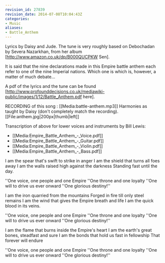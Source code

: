 ```yaml
---
revision_id: 27839
revision_date: 2014-07-08T10:04:43Z
categories:
- Music
aliases:
- Battle_Anthem
---
```


Lyrics by Daisy and Jude. The tune is very roughly based on Debochadan by Severa Nazarkhan, from her album [http://www.amazon.co.uk/dp/B000QUCPKW Sen].

It is said that the nine declarations made in this Empire battle anthem each refer to one of the nine Imperial nations. Which one is which is, however, a matter of much debate...

A pdf of the lyrics and the tune can be found [http://www.profounddecisions.co.uk/mediawiki-public/images/1/12/Battle_Anthem.pdf here].

RECORDING of this song : [[Media:battle-anthem.mp3]]
Harmonies as taught by Daisy (don't completely match the recording).
[[File:anthem.jpg|200px|thumb|left]]

Transcription of above for lower voices and instruments by Bill Lewis:
* [[Media:Empire_Battle_Anthem_-_Voice.pdf‎]]
* [[Media:Empire_Battle_Anthem_-_Guitar.pdf‎]]
* [[Media:Empire_Battle_Anthem_-_Violin.pdf‎]]
* [[Media:Empire_Battle_Anthem_-_Bass.pdf‎]]



I am the spear that's swift to strike in anger
I am the shield that turns all foes away
I am the walls raised high against the darkness
Standing fast until the day.

''One voice, one people and one Empire
''One throne and one loyalty
''One will to drive us ever onward
''One glorious destiny!''

I am the iron quarried from the mountains
Forged in fire till only steel remains
I am the wind that gives the Empire breath and life
I am the quick blood in its veins.

''One voice, one people and one Empire
''One throne and one loyalty
''One will to drive us ever onward
''One glorious destiny!''

I am the flame that burns inside the Empire's heart
I am the earth's great bones, steadfast and sure
I am the bonds that hold us fast in fellowship
That forever will endure

''One voice, one people and one Empire
''One throne and one loyalty
''One will to drive us ever onward
''One glorious destiny!''



